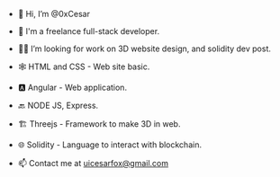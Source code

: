 - 👋 Hi, I’m @0xCesar
- 💼 I'm a freelance full-stack developer.
- 👷‍♂️ I’m looking for work on 3D website design, and solidity dev post.

- 🕸️  HTML and CSS - Web site basic.
- 🅰️  Angular - Web application.
- 🔙  NODE JS, Express.
- 🏗️  Threejs - Framework to make 3D in web.
- 🌐  Solidity -  Language to interact with blockchain.

- 📫 Contact me at uicesarfox@gmail.com
<!---
0xCesar/0xCesar is a ✨ special ✨ repository because its `README.md` (this file) appears on your GitHub profile.
You can click the Preview link to take a look at your changes.
--->
